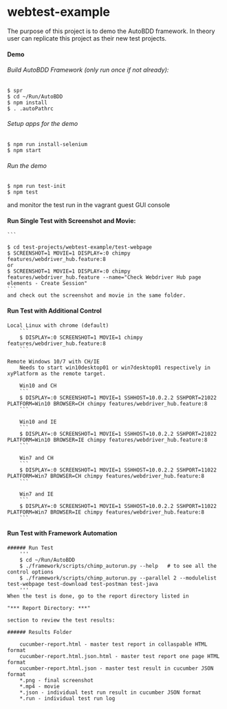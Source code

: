 # webtest-example

The purpose of this project is to demo the AutoBDD framework. In theory user can replicate this project as their new test projects.

#### Demo

###### Build AutoBDD Framework (only run once if not already):
```
$ spr
$ cd ~/Run/AutoBDD
$ npm install
$ . .autoPathrc
```

###### Setup apps for the demo
```
$ npm run install-selenium
$ npm start
```

###### Run the demo
```
$ npm run test-init
$ npm test
```
and monitor the test run in the vagrant guest GUI console

#### Run Single Test with Screenshot and Movie:
    ```

    $ cd test-projects/webtest-example/test-webpage
    $ SCREENSHOT=1 MOVIE=1 DISPLAY=:0 chimpy features/webdriver_hub.feature:8
    or
    $ SCREENSHOT=1 MOVIE=1 DISPLAY=:0 chimpy features/webdriver_hub.feature --name="Check Webdriver Hub page elements - Create Session"
    ```
    and check out the screenshot and movie in the same folder.

#### Run Test with Additional Control

    Local Linux with chrome (default)
        ```
        $ DISPLAY=:0 SCREENSHOT=1 MOVIE=1 chimpy features/webdriver_hub.feature:8
        ```

    Remote Windows 10/7 with CH/IE
        Needs to start win10desktop01 or win7desktop01 respectively in xyPlatform as the remote target.
        
        Win10 and CH
        ```
        $ DISPLAY=:0 SCREENSHOT=1 MOVIE=1 SSHHOST=10.0.2.2 SSHPORT=21022 PLATFORM=Win10 BROWSER=CH chimpy features/webdriver_hub.feature:8
        ```

        Win10 and IE
        ```
        $ DISPLAY=:0 SCREENSHOT=1 MOVIE=1 SSHHOST=10.0.2.2 SSHPORT=21022 PLATFORM=Win10 BROWSER=IE chimpy features/webdriver_hub.feature:8
        ```

        Win7 and CH
        ```
        $ DISPLAY=:0 SCREENSHOT=1 MOVIE=1 SSHHOST=10.0.2.2 SSHPORT=11022 PLATFORM=Win7 BROWSER=CH chimpy features/webdriver_hub.feature:8
        ```

        Win7 and IE
        ```
        $ DISPLAY=:0 SCREENSHOT=1 MOVIE=1 SSHHOST=10.0.2.2 SSHPORT=11022 PLATFORM=Win7 BROWSER=IE chimpy features/webdriver_hub.feature:8        
        ```

#### Run Test with Framework Automation

    ###### Run Test
        '''
        $ cd ~/Run/AutoBDD
        $ ./framework/scripts/chimp_autorun.py --help   # to see all the control options
        $ ./framework/scripts/chimp_autorun.py --parallel 2 --modulelist test-webpage test-download test-postman test-java
        '''
    When the test is done, go to the report directory listed in

    "*** Report Directory: ***"

    section to review the test results:

    ###### Results Folder

        cucumber-report.html - master test report in collaspable HTML format
        cucumber-report.html.json.html - master test report one page HTML format
        cucumber-report.html.json - master test result in cucumber JSON format
        *.png - final screenshot
        *.mp4 - movie
        *.json - individual test run result in cucumber JSON format
        *.run - individual test run log
